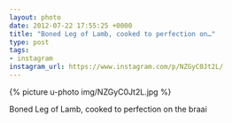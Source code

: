 ```yaml
---
layout: photo
date: 2012-07-22 17:55:25 +0000
title: "Boned Leg of Lamb, cooked to perfection on…"
type: post
tags:
- instagram
instagram_url: https://www.instagram.com/p/NZGyC0Jt2L/
---
```


{% picture u-photo img/NZGyC0Jt2L.jpg %}

Boned Leg of Lamb, cooked to perfection on the braai
